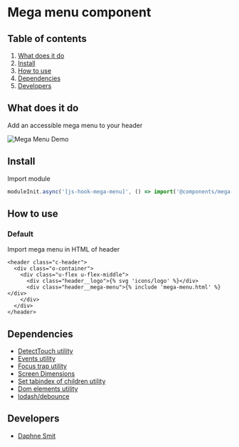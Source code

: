 # Mega menu component

## Table of contents

1. [What does it do](#markdown-header-what-does-it-do)
2. [Install](#markdown-header-install)
3. [How to use](#markdown-header-how-to-use)
4. [Dependencies](#markdown-header-dependencies)
5. [Developers](#markdown-header-developers)

## What does it do

Add an accessible mega menu to your header

![Mega Menu Demo](https://media.giphy.com/media/cgdxJTC3dypYYF34lb/giphy.gif)

## Install

Import module

```javascript
moduleInit.async('[js-hook-mega-menu]', () => import('@components/mega-menu'))
```

## How to use

### Default

Import mega menu in HTML of header

```htmlmixed
<header class="c-header">
  <div class="o-container">
    <div class="u-flex u-flex-middle">
      <div class="header__logo">{% svg 'icons/logo' %}</div>
      <div class="header__mega-menu">{% include 'mega-menu.html' %}</div>
    </div>
  </div>
</header>

```

## Dependencies

- [DetectTouch utility](/utilities/detect-touch/)
- [Events utility](/utilities/events/)
- [Focus trap utility](/utilities/focus-trap/)
- [Screen Dimensions](/utilities/screen-dimensions/README.md)
- [Set tabindex of children utility](/utilities/set-tabindex-of-children)
- [Dom elements utility](/utilities/dom-elements)
- [lodash/debounce](https://www.npmjs.com/package/lodash.debounce)

## Developers

- [Daphne Smit](mailto:daphne.smit@deptagency.com)
